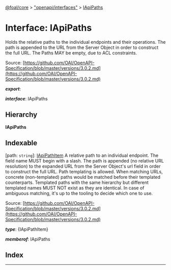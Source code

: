 [@foal/core](../README.md) > ["openapi/interfaces"](../modules/_openapi_interfaces_.md) > [IApiPaths](../interfaces/_openapi_interfaces_.iapipaths.md)

# Interface: IApiPaths

Holds the relative paths to the individual endpoints and their operations. The path is appended to the URL from the Server Object in order to construct the full URL. The Paths MAY be empty, due to ACL constraints.

Source: [https://github.com/OAI/OpenAPI-Specification/blob/master/versions/3.0.2.md](https://github.com/OAI/OpenAPI-Specification/blob/master/versions/3.0.2.md)

*__export__*: 

*__interface__*: IApiPaths

## Hierarchy

**IApiPaths**

## Indexable

\[path: `string`\]:&nbsp;[IApiPathItem](_openapi_interfaces_.iapipathitem.md)
A relative path to an individual endpoint. The field name MUST begin with a slash. The path is appended (no relative URL resolution) to the expanded URL from the Server Object's url field in order to construct the full URL. Path templating is allowed. When matching URLs, concrete (non-templated) paths would be matched before their templated counterparts. Templated paths with the same hierarchy but different templated names MUST NOT exist as they are identical. In case of ambiguous matching, it's up to the tooling to decide which one to use.

Source: [https://github.com/OAI/OpenAPI-Specification/blob/master/versions/3.0.2.md](https://github.com/OAI/OpenAPI-Specification/blob/master/versions/3.0.2.md)

*__type__*: {IApiPathItem}

*__memberof__*: IApiPaths

## Index

---

